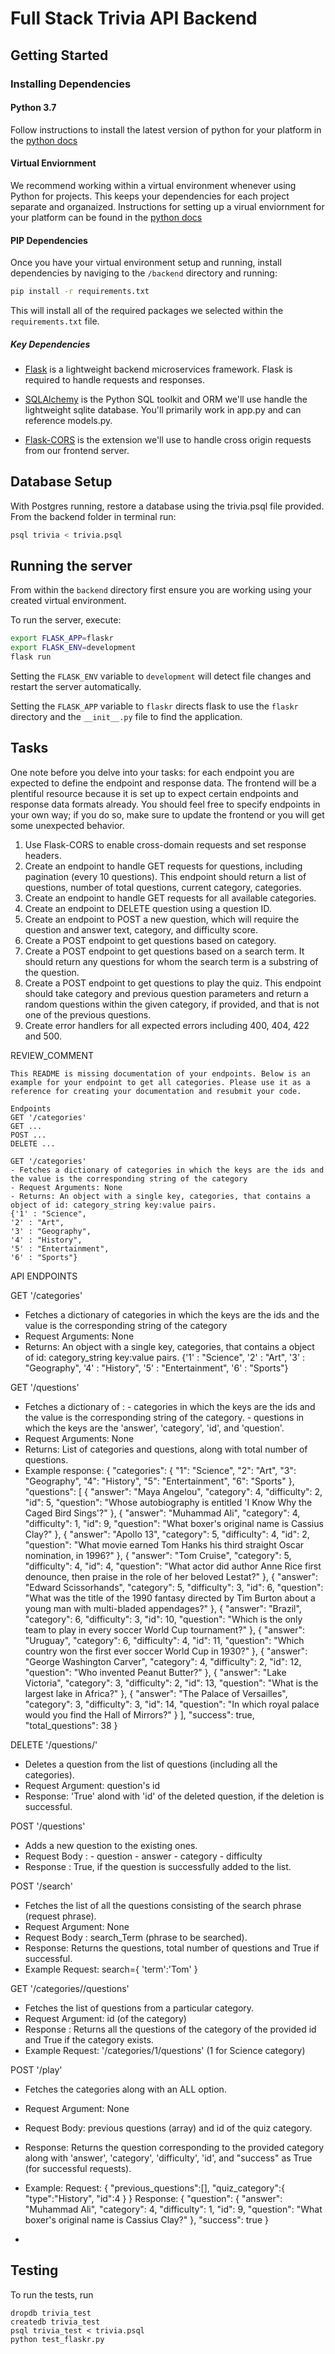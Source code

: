 # Full Stack Trivia API Backend

## Getting Started

### Installing Dependencies

#### Python 3.7

Follow instructions to install the latest version of python for your platform in the [python docs](https://docs.python.org/3/using/unix.html#getting-and-installing-the-latest-version-of-python)

#### Virtual Enviornment

We recommend working within a virtual environment whenever using Python for projects. This keeps your dependencies for each project separate and organaized. Instructions for setting up a virual enviornment for your platform can be found in the [python docs](https://packaging.python.org/guides/installing-using-pip-and-virtual-environments/)

#### PIP Dependencies

Once you have your virtual environment setup and running, install dependencies by naviging to the `/backend` directory and running:

```bash
pip install -r requirements.txt
```

This will install all of the required packages we selected within the `requirements.txt` file.

##### Key Dependencies

- [Flask](http://flask.pocoo.org/)  is a lightweight backend microservices framework. Flask is required to handle requests and responses.

- [SQLAlchemy](https://www.sqlalchemy.org/) is the Python SQL toolkit and ORM we'll use handle the lightweight sqlite database. You'll primarily work in app.py and can reference models.py. 

- [Flask-CORS](https://flask-cors.readthedocs.io/en/latest/#) is the extension we'll use to handle cross origin requests from our frontend server. 

## Database Setup
With Postgres running, restore a database using the trivia.psql file provided. From the backend folder in terminal run:
```bash
psql trivia < trivia.psql
```

## Running the server

From within the `backend` directory first ensure you are working using your created virtual environment.

To run the server, execute:

```bash
export FLASK_APP=flaskr
export FLASK_ENV=development
flask run
```

Setting the `FLASK_ENV` variable to `development` will detect file changes and restart the server automatically.

Setting the `FLASK_APP` variable to `flaskr` directs flask to use the `flaskr` directory and the `__init__.py` file to find the application. 

## Tasks

One note before you delve into your tasks: for each endpoint you are expected to define the endpoint and response data. The frontend will be a plentiful resource because it is set up to expect certain endpoints and response data formats already. You should feel free to specify endpoints in your own way; if you do so, make sure to update the frontend or you will get some unexpected behavior. 

1. Use Flask-CORS to enable cross-domain requests and set response headers. 
2. Create an endpoint to handle GET requests for questions, including pagination (every 10 questions). This endpoint should return a list of questions, number of total questions, current category, categories. 
3. Create an endpoint to handle GET requests for all available categories. 
4. Create an endpoint to DELETE question using a question ID. 
5. Create an endpoint to POST a new question, which will require the question and answer text, category, and difficulty score. 
6. Create a POST endpoint to get questions based on category. 
7. Create a POST endpoint to get questions based on a search term. It should return any questions for whom the search term is a substring of the question. 
8. Create a POST endpoint to get questions to play the quiz. This endpoint should take category and previous question parameters and return a random questions within the given category, if provided, and that is not one of the previous questions. 
9. Create error handlers for all expected errors including 400, 404, 422 and 500. 

REVIEW_COMMENT
```
This README is missing documentation of your endpoints. Below is an example for your endpoint to get all categories. Please use it as a reference for creating your documentation and resubmit your code. 

Endpoints
GET '/categories'
GET ...
POST ...
DELETE ...

GET '/categories'
- Fetches a dictionary of categories in which the keys are the ids and the value is the corresponding string of the category
- Request Arguments: None
- Returns: An object with a single key, categories, that contains a object of id: category_string key:value pairs. 
{'1' : "Science",
'2' : "Art",
'3' : "Geography",
'4' : "History",
'5' : "Entertainment",
'6' : "Sports"}

```

API ENDPOINTS

GET '/categories'
- Fetches a dictionary of categories in which the keys are the ids and the value is the corresponding string of the category
- Request Arguments: None
- Returns: An object with a single key, categories, that contains a object of id: category_string key:value pairs. 
{'1' : "Science",
'2' : "Art",
'3' : "Geography",
'4' : "History",
'5' : "Entertainment",
'6' : "Sports"}

GET '/questions'
-  Fetches a dictionary of :
        - categories in which the keys are the ids and the value is the corresponding string of the category.
        - questions in which  the keys are the 'answer', 'category', 'id', and 'question'.
- Request Arguments: None
- Returns: List of categories and questions, along with total number of questions.
- Example response:
    { "categories": { "1": "Science", "2": "Art", "3": "Geography", "4": "History", "5": "Entertainment", "6": "Sports" }, "questions": [ { "answer": "Maya Angelou", "category": 4, "difficulty": 2, "id": 5, "question": "Whose autobiography is entitled 'I Know Why the Caged Bird Sings'?" }, { "answer": "Muhammad Ali", "category": 4, "difficulty": 1, "id": 9, "question": "What boxer's original name is Cassius Clay?" }, { "answer": "Apollo 13", "category": 5, "difficulty": 4, "id": 2, "question": "What movie earned Tom Hanks his third straight Oscar nomination, in 1996?" }, { "answer": "Tom Cruise", "category": 5, "difficulty": 4, "id": 4, "question": "What actor did author Anne Rice first denounce, then praise in the role of her beloved Lestat?" }, { "answer": "Edward Scissorhands", "category": 5, "difficulty": 3, "id": 6, "question": "What was the title of the 1990 fantasy directed by Tim Burton about a young man with multi-bladed appendages?" }, { "answer": "Brazil", "category": 6, "difficulty": 3, "id": 10, "question": "Which is the only team to play in every soccer World Cup tournament?" }, { "answer": "Uruguay", "category": 6, "difficulty": 4, "id": 11, "question": "Which country won the first ever soccer World Cup in 1930?" }, { "answer": "George Washington Carver", "category": 4, "difficulty": 2, "id": 12, "question": "Who invented Peanut Butter?" }, { "answer": "Lake Victoria", "category": 3, "difficulty": 2, "id": 13, "question": "What is the largest lake in Africa?" }, { "answer": "The Palace of Versailles", "category": 3, "difficulty": 3, "id": 14, "question": "In which royal palace would you find the Hall of Mirrors?" } ], "success": true, "total_questions": 38 }

DELETE '/questions/<int id>'
- Deletes a question from the list of questions (including all the categories).
- Request Argument: question's id
- Response: 'True' alond with 'id' of the deleted question, if the deletion is successful.

POST '/questions'
- Adds a new question to the existing ones.
- Request Body :
        - question
        - answer
        - category 
        - difficulty
- Response : True, if the question is successfully added to the list.


POST '/search'
- Fetches the list of all the questions consisting of the search phrase (request phrase).
- Request Argument: None
- Request Body : search_Term (phrase to be searched).
- Response: Returns the questions, total number of questions and True if successful.
- Example 
  Request:
       search={
            'term':'Tom'
         }

GET '/categories/<int id>/questions'
- Fetches the list of questions from a particular category.
- Request Argument: id (of the category)
- Response : Returns all the questions of the category of the provided id and True if the category exists.
- Example 
  Request: 
     '/categories/1/questions' (1 for Science category)

POST '/play'
- Fetches the categories along with an ALL option.
- Request Argument: None
- Request Body: previous questions (array) and id of the quiz category.
- Response: Returns the question corresponding to the provided category along with 'answer', 'category', 'difficulty',  'id', and "success" as True (for successful requests).
- Example:
    Request:
        {
            "previous_questions":[],
            "quiz_category":{
                "type":"History",
                "id":4
                }
        }
    Response:
        {
            "question": {
                "answer": "Muhammad Ali",
                "category": 4,
                "difficulty": 1,
                "id": 9,
                "question": "What boxer's original name is Cassius Clay?"
                },
            "success": true
        }
        

-



## Testing
To run the tests, run
```
dropdb trivia_test
createdb trivia_test
psql trivia_test < trivia.psql
python test_flaskr.py
```
